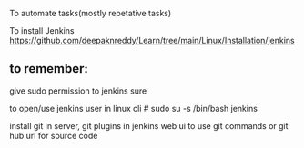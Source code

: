 To automate tasks(mostly repetative tasks)

To install Jenkins https://github.com/deepaknreddy/Learn/tree/main/Linux/Installation/jenkins

## to remember:
give sudo permission to jenkins sure

to open/use jenkins user in linux cli # sudo su -s /bin/bash jenkins

install git in server, git plugins in jenkins web ui to use git commands or git hub url for source code
